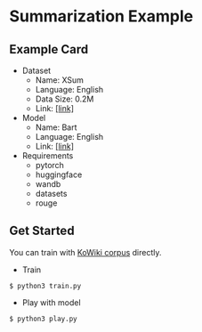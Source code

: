 # Summarization Example
  
## Example Card
  
- Dataset
  - Name: XSum
  - Language: English
  - Data Size: 0.2M  
  - Link: [[link]](https://huggingface.co/datasets/xsum)
- Model
  - Name: Bart
  - Language: English
  - Link: [[link]](https://huggingface.co/facebook/bart-base)  
- Requirements
  - pytorch
  - huggingface
  - wandb
  - datasets
  - rouge
  
## Get Started
  
You can train with [KoWiki corpus](https://github.com/lovit/kowikitext) directly.
  
- Train

```
$ python3 train.py
```
  
- Play with model
  
```
$ python3 play.py
```
